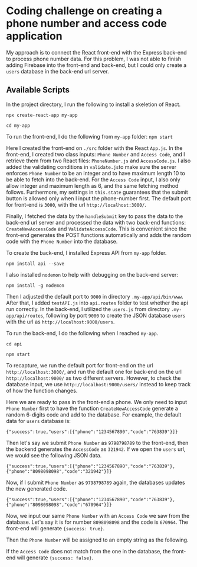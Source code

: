 # Coding challenge on creating a phone number and access code application


My approach is to connect the React front-end with the Express back-end to process phone number data.
For this problem, I was not able to finish adding Firebase into the front-end and back-end, but 
I could only create a `users` database in the back-end url server. 


## Available Scripts

In the project directory, I run the following to install a skeletion of React.

`npx create-react-app my-app`

`cd my-app`


To run the front-end, I do the following from `my-app` folder:
`npm start`

Here I created the front-end on `./src` folder with the React `App.js`. In the front-end, 
I created two class inputs: `Phone Number` and `Access Code`, and I retrieve them 
from two React files: `PhoneNumber.js` and `AccessCode.js`. I also added the validating conditions
in `validate.js`to make sure the server enforces `Phone Number` to be an integer and to have maximum length 10 
to be able to fetch into the back-end. For the `Access Code` input,
I also only allow integer and maximum length as 6, and the same fetching method follows. Furthermore, 
my settings in `this.state` guarantees that the submit button is allowed only when I input the phone-number first.
The default port for front-end is `3000`, with the url `http://localhost:3000/`.

Finally, I fetched the data by the `handleSubmit` key to pass the data to the back-end url server and 
processed the data with two back-end functions: `CreateNewAccessCode` and `ValidateAccessCode`. This
is convenient since the front-end generates the POST functions automatically and adds the random code with
the `Phone Number` into the database.

To create the back-end, I installed Express API from `my-app` folder. 

`npm install api --save`

I also installed `nodemon` to help with debugging on the back-end server:

`npm install -g nodemon`

Then I adjusted the default port to `9000` in directory `.my-app/api/bin/www`. After that, I added `testAPI.js` into `api.routes`
folder to test whether the api run correctly. In the back-end, I utilized the `users.js` from directory `.my-app/api/routes`, 
following by port `9000` to create the JSON database `users` with the url as `http://localhost:9000/users`.

To run the back-end, I do the following when I reached `my-app`. 

`cd api`

`npm start`

To recapture, we run the default port for front-end on the url `http://localhost:3000/`, 
and run the default one for back-end on the url `http://localhost:9000/` as two different servers.
However, to check the database input, we use  `http://localhost:9000/users/` instead to keep track 
of how the function changes.

Here we are ready to pass in the front-end a phone. We only need to input `Phone Number` first to have the function
`CreateNewAccessCode` generate a random 6-digits code and add to the database. For example, the default data for 
`users` database is:

`{"success":true,"users":[{"phone":"1234567890","code":"763839"}]}`

Then let's say we submit `Phone Number` as `9798798789` to the front-end, then the backend generates the `AccessCode` as `321942`.
 If we open the `users` url, we would see the following JSON data.

`{"success":true,"users":[{"phone":"1234567890","code":"763839"},{"phone":"8098098098","code":"321942"}]}`

Now, if I submit `Phone Number` as `9798798789` again, the databases updates the new generated code.

`{"success":true,"users":[{"phone":"1234567890","code":"763839"},{"phone":"8098098098","code":"670964"}]}`

Now, we input our same `Phone Number` with an `Access Code` we saw from the database. Let's say it is for 
number `8098098098` and the code is `670964`. The front-end will generate `{success: true}`.


Then the `Phone Number` will be assigned to an empty string as the following.


If the `Access Code` does not match from the one in the database, the front-end will generate `{success: false}`.



